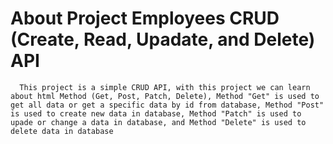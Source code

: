 # About Project Employees CRUD (Create, Read, Upadate, and Delete) API
      This project is a simple CRUD API, with this project we can learn about html Method (Get, Post, Patch, Delete), Method "Get" is used to get all data or get a specific data by id from database, Method "Post" is used to create new data in database, Method "Patch" is used to upade or change a data in database, and Method "Delete" is used to delete data in database
